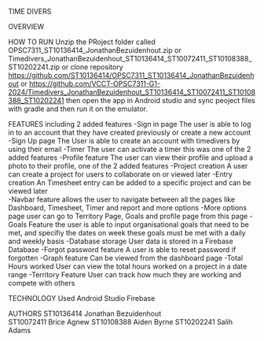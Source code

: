 TIME DIVERS

OVERVIEW

HOW TO RUN 
Unzip the PRoject folder called OPSC7311_ST10136414_JonathanBezuidenhout.zip or Timedivers_JonathanBezuidenhout_ST10136414_ST10072411_ST10108388_ST10202241.zip 
or clone repository https://github.com/ST10136414/OPSC7311_ST10136414_JonathanBezuidenhout or https://github.com/VCCT-OPSC7311-G1-2024/Timedivers_JonathanBezuidenhout_ST10136414_ST10072411_ST10108388_ST10202241
then open the app in Android studio and sync peoject files with gradle and then run it on the emulator.

FEATURES including 2 added features 
-Sign in page 
  The user is able to log in to an account that they have created previously or create a new account 
-Sign Up page 
  The User is able to create an account with timedivers by using their email
-Timer 
  The user can activate a timer this was one of the 2 added features
-Profile feature
  The user can view their profile and upload a photo to their profile, one of the 2 added features
-Project creation
  A user can create a project for users to collaborate on or viewed later 
-Entry creation 
  An Timesheet entry can be added to a specific project and can be viewed later  
-Navbar feature 
  allows the user to navigate between all the pages like Dashboard, Timesheet, Timer and report and more options
-More options page
  user can go to Territory Page, Goals and profile page from this page 
-Goals Feature 
  the user is able to input organisational goals that need to be met, and specifiy the dates on week these goals must be met with a daily and weekly basis
-Database storage 
  User data is stored in a Firebase Database 
-Forgot password feature 
  A user is able to reset password if forgotten 
-Graph feature 
  Can be viewed from the dashboard page 
-Total Hours worked
  User can view the total hours worked on a project in a date range 
-Territory Feature 
  User can track how much they are working and compete with others


TECHNOLOGY Used
Android Studio
Firebase


AUTHORS 
ST10136414 Jonathan Bezuidenhout  
ST10072411 Brice Agnew
ST10108388 Aiden Byrne
ST10202241 Salih Adams

